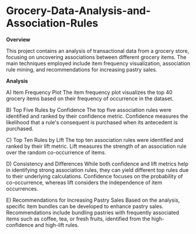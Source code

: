# **Grocery-Data-Analysis-and-Association-Rules**


**Overview**

This project contains an analysis of transactional data from a grocery store, focusing on uncovering associations between different grocery items. The main techniques employed include item frequency visualization, association rule mining, and recommendations for increasing pastry sales.



**Analysis**

A) Item Frequency Plot
The item frequency plot visualizes the top 40 grocery items based on their frequency of occurrence in the dataset.

B) Top Five Rules by Confidence
The top five association rules were identified and ranked by their confidence metric. Confidence measures the likelihood that a rule's consequent is purchased when its antecedent is purchased.

C) Top Ten Rules by Lift
The top ten association rules were identified and ranked by their lift metric. Lift measures the strength of an association rule over the random co-occurrence of items.

D) Consistency and Differences
While both confidence and lift metrics help in identifying strong association rules, they can yield different top rules due to their underlying calculations. Confidence focuses on the probability of co-occurrence, whereas lift considers the independence of item occurrences.

E) Recommendations for Increasing Pastry Sales
Based on the analysis, specific item bundles can be developed to enhance pastry sales. Recommendations include bundling pastries with frequently associated items such as coffee, tea, or fresh fruits, identified from the high-confidence and high-lift rules.
